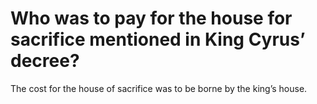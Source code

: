 # Who was to pay for the house for sacrifice mentioned in King Cyrus’ decree?

The cost for the house of sacrifice was to be borne by the king’s house.
